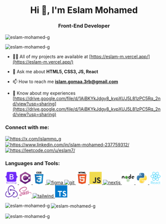 <h1 align="center">Hi 👋, I'm Eslam Mohamed</h1>
<h3 align="center">Front-End Developer</h3>
<img src="https://globaleducation.s3.ap-south-1.amazonaws.com/globaledu/gif/front-end-development.gif" alt="eslam-mohamed-g" align="center" width="100%" height="350" />


<p align="left"> <img src="https://komarev.com/ghpvc/?username=eslam-mohamed-g&label=Profile%20views&color=0e75b6&style=flat" alt="eslam-mohamed-g" /> </p>

- 👨‍💻 All of my projects are available at [https://eslam-m.vercel.app/](https://eslam-m.vercel.app/)

- 💬 Ask me about **HTML5, CSS3, JS, React**

- 📫 How to reach me **islam.gomaa.3rb@gmail.com**

- 📄 Know about my experiences [https://drive.google.com/file/d/1AiBKYkJdgy8_kvpXUJ5L81zPC5Rq_2nd/view?usp=sharing](https://drive.google.com/file/d/1AiBKYkJdgy8_kvpXUJ5L81zPC5Rq_2nd/view?usp=sharing)

<h3 align="left">Connect with me:</h3>
<p align="left">
<a href="https://twitter.com/https://x.com/islammo_g" target="blank"><img align="center" src="https://raw.githubusercontent.com/rahuldkjain/github-profile-readme-generator/master/src/images/icons/Social/twitter.svg" alt="https://x.com/islammo_g" height="30" width="40" /></a>
<a href="https://linkedin.com/in/https://www.linkedin.com/in/islam-mohamed-237759312/" target="blank"><img align="center" src="https://raw.githubusercontent.com/rahuldkjain/github-profile-readme-generator/master/src/images/icons/Social/linked-in-alt.svg" alt="https://www.linkedin.com/in/islam-mohamed-237759312/" height="30" width="40" /></a>
<a href="https://www.leetcode.com/https://leetcode.com/u/eslam7/" target="blank"><img align="center" src="https://raw.githubusercontent.com/rahuldkjain/github-profile-readme-generator/master/src/images/icons/Social/leet-code.svg" alt="https://leetcode.com/u/eslam7/" height="30" width="40" /></a>
</p>



<h3 align="left">Languages and Tools:</h3>
<p align="left"> 
  <a href="https://getbootstrap.com" target="_blank" rel="noreferrer" width="50"> 
    <img src="https://raw.githubusercontent.com/devicons/devicon/master/icons/bootstrap/bootstrap-plain-wordmark.svg" alt="bootstrap" width="40" height="40"/> 
  </a>
  <a href="https://www.w3schools.com/cs/" target="_blank" rel="noreferrer" width="50"> 
     <img src="https://raw.githubusercontent.com/devicons/devicon/master/icons/csharp/csharp-original.svg" alt="csharp" width="40" height="40"/> 
  </a>
  <a href="https://www.w3schools.com/css/" target="_blank" rel="noreferrer" width="50"> 
    <img src="https://raw.githubusercontent.com/devicons/devicon/master/icons/css3/css3-original-wordmark.svg" alt="css3" width="40" height="40"/> 
  </a> 
  <a href="https://www.figma.com/" target="_blank" rel="noreferrer"> 
     <img src="https://www.vectorlogo.zone/logos/figma/figma-icon.svg" alt="figma" width="40" height="40"/>
  </a> 
  <a href="https://git-scm.com/" target="_blank" rel="noreferrer"> 
    <img src="https://www.vectorlogo.zone/logos/git-scm/git-scm-icon.svg" alt="git" width="40" height="40"/> 
  </a> 
  <a href="https://www.w3.org/html/" target="_blank" rel="noreferrer"> 
    <img src="https://raw.githubusercontent.com/devicons/devicon/master/icons/html5/html5-original-wordmark.svg" alt="html5" width="40" height="40"/> 
  </a> 
  <a href="https://developer.mozilla.org/en-US/docs/Web/JavaScript" target="_blank" rel="noreferrer"> 
    <img src="https://raw.githubusercontent.com/devicons/devicon/master/icons/javascript/javascript-original.svg" alt="javascript" width="40" height="40"/> 
  </a>
  <a href="https://nextjs.org/" target="_blank" rel="noreferrer"> 
    <img src="https://cdn.worldvectorlogo.com/logos/nextjs-2.svg" alt="nextjs" width="40" height="40"/>
  </a> 
  <a href="https://nodejs.org" target="_blank" rel="noreferrer"> 
    <img src="https://raw.githubusercontent.com/devicons/devicon/master/icons/nodejs/nodejs-original-wordmark.svg" alt="nodejs" width="40" height="40"/> 
  </a>
  <a href="https://www.python.org" target="_blank" rel="noreferrer"> 
    <img src="https://raw.githubusercontent.com/devicons/devicon/master/icons/python/python-original.svg" alt="python" width="40" height="40"/>
  </a> 
  <a href="https://reactjs.org/" target="_blank" rel="noreferrer">
    <img src="https://raw.githubusercontent.com/devicons/devicon/master/icons/react/react-original-wordmark.svg" alt="react" width="40" height="40"/>
  </a>
  <a href="https://redux.js.org" target="_blank" rel="noreferrer"> 
    <img src="https://raw.githubusercontent.com/devicons/devicon/master/icons/redux/redux-original.svg" alt="redux" width="40" height="40"/> 
  </a> 
  <a href="https://sass-lang.com" target="_blank" rel="noreferrer"> 
    <img src="https://raw.githubusercontent.com/devicons/devicon/master/icons/sass/sass-original.svg" alt="sass" width="40" height="40"/> 
  </a> 
  <a href="https://tailwindcss.com/" target="_blank" rel="noreferrer"> 
    <img src="https://www.vectorlogo.zone/logos/tailwindcss/tailwindcss-icon.svg" alt="tailwind" width="40" height="40"/> 
  </a> 
  <a href="https://www.typescriptlang.org/" target="_blank" rel="noreferrer"> 
    <img src="https://raw.githubusercontent.com/devicons/devicon/master/icons/typescript/typescript-original.svg" alt="typescript" width="40" height="40"/> 
  </a> 
</p>

<p>
  <img align="left" src="https://github-readme-stats.vercel.app/api/top-langs?username=eslam-mohamed-g&show_icons=true&locale=en&layout=compact" alt="eslam-mohamed-g" />
</p>

<p>&nbsp;<img align="center" src="https://github-readme-stats.vercel.app/api?username=eslam-mohamed-g&show_icons=true&locale=en" alt="eslam-mohamed-g" /></p>

<p><img align="center" src="https://github-readme-streak-stats.herokuapp.com/?user=eslam-mohamed-g&" alt="eslam-mohamed-g" /></p>

